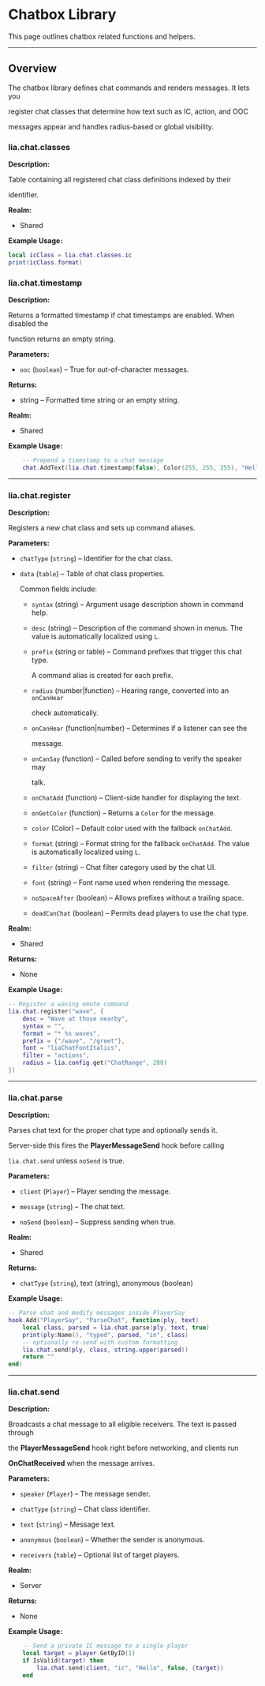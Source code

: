 # Chatbox Library

This page outlines chatbox related functions and helpers.

---

## Overview

The chatbox library defines chat commands and renders messages. It lets you

register chat classes that determine how text such as IC, action, and OOC

messages appear and handles radius-based or global visibility.

### lia.chat.classes

**Description:**

Table containing all registered chat class definitions indexed by their

identifier.

**Realm:**

* Shared

**Example Usage:**

```lua
local icClass = lia.chat.classes.ic
print(icClass.format)
```

### lia.chat.timestamp

**Description:**

Returns a formatted timestamp if chat timestamps are enabled. When disabled the

function returns an empty string.

**Parameters:**

* `ooc` (`boolean`) – True for out-of-character messages.


**Returns:**

* string – Formatted time string or an empty string.


**Realm:**

* Shared


**Example Usage:**

```lua
    -- Prepend a timestamp to a chat message
    chat.AddText(lia.chat.timestamp(false), Color(255, 255, 255), "Hello!")
```

---

### lia.chat.register

**Description:**

Registers a new chat class and sets up command aliases.

**Parameters:**

* `chatType` (`string`) – Identifier for the chat class.


* `data` (`table`) – Table of chat class properties.

  Common fields include:

  - `syntax` (string) – Argument usage description shown in command help.

  - `desc` (string) – Description of the command shown in menus. The value is automatically localized using `L`.

  - `prefix` (string or table) – Command prefixes that trigger this chat type.

    A command alias is created for each prefix.

  - `radius` (number|function) – Hearing range, converted into an `onCanHear`

    check automatically.

  - `onCanHear` (function|number) – Determines if a listener can see the

    message.

  - `onCanSay` (function) – Called before sending to verify the speaker may

    talk.

  - `onChatAdd` (function) – Client-side handler for displaying the text.

  - `onGetColor` (function) – Returns a `Color` for the message.

  - `color` (Color) – Default color used with the fallback `onChatAdd`.

  - `format` (string) – Format string for the fallback `onChatAdd`. The value is automatically localized using `L`.

  - `filter` (string) – Chat filter category used by the chat UI.

  - `font` (string) – Font name used when rendering the message.

  - `noSpaceAfter` (boolean) – Allows prefixes without a trailing space.

  - `deadCanChat` (boolean) – Permits dead players to use the chat type.


**Realm:**

* Shared


**Returns:**

* None


**Example Usage:**

```lua
-- Register a waving emote command
lia.chat.register("wave", {
    desc = "Wave at those nearby",
    syntax = "",
    format = "* %s waves",
    prefix = {"/wave", "/greet"},
    font = "liaChatFontItalics",
    filter = "actions",
    radius = lia.config.get("ChatRange", 280)
})
```

---

### lia.chat.parse

**Description:**

Parses chat text for the proper chat type and optionally sends it.

Server-side this fires the **PlayerMessageSend** hook before calling

`lia.chat.send` unless `noSend` is true.

**Parameters:**

* `client` (`Player`) – Player sending the message.


* `message` (`string`) – The chat text.


* `noSend` (`boolean`) – Suppress sending when true.


**Realm:**

* Shared


**Returns:**

* `chatType` (`string`), text (string), anonymous (boolean)


**Example Usage:**

```lua
-- Parse chat and modify messages inside PlayerSay
hook.Add("PlayerSay", "ParseChat", function(ply, text)
    local class, parsed = lia.chat.parse(ply, text, true)
    print(ply:Name(), "typed", parsed, "in", class)
    -- optionally re-send with custom formatting
    lia.chat.send(ply, class, string.upper(parsed))
    return ""
end)
```

---

### lia.chat.send

**Description:**

Broadcasts a chat message to all eligible receivers. The text is passed through

the **PlayerMessageSend** hook right before networking, and clients run

**OnChatReceived** when the message arrives.

**Parameters:**

* `speaker` (`Player`) – The message sender.


* `chatType` (`string`) – Chat class identifier.


* `text` (`string`) – Message text.


* `anonymous` (`boolean`) – Whether the sender is anonymous.


* `receivers` (`table`) – Optional list of target players.


**Realm:**

* Server


**Returns:**

* None


**Example Usage:**

```lua
    -- Send a private IC message to a single player
    local target = player.GetByID(1)
    if IsValid(target) then
        lia.chat.send(client, "ic", "Hello", false, {target})
    end
```

